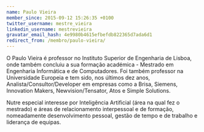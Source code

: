 ```yaml
---
name: Paulo Vieira
member_since: 2015-09-12 15:26:35 +0100
twitter_username: mestre_vieira
linkedin_username: mestrevieira
gravatar_email_hash: 4e9980b4615efbefdb822365d7ada6d1
redirect_from: /membro/paulo-vieira/
---
```

O Paulo Vieira é professor no Instituto Superior de Engenharia de Lisboa, onde também concluiu a sua formação académica - Mestrado em Engenharia Informática e de Computadores. Foi também professor na Universidade Europeia e tem sido, nos últimos dez anos, Analista/Consultor/Developer em empresas como a Brisa, Siemens, Innovation Makers, Newvision/Tensator, Atos e Simple Solutions.

Nutre especial interesse por Inteligência Artificial (área na qual fez o mestrado) e áreas de relacionamento interpessoal e de formação, nomeadamente desenvolvimento pessoal, gestão de tempo e de trabalho e liderança de equipas.

